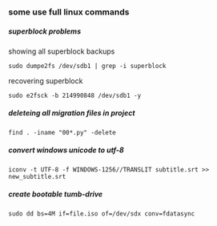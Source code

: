 ### some use full linux commands
##### superblock problems
showing all superblock backups
```
sudo dumpe2fs /dev/sdb1 | grep -i superblock
```
recovering superblock
```
sudo e2fsck -b 214990848 /dev/sdb1 -y
```
##### deleteing all migration files in project
```
find . -iname "00*.py" -delete
```
##### convert windows unicode to utf-8
```
iconv -t UTF-8 -f WINDOWS-1256//TRANSLIT subtitle.srt >> new_subtitle.srt
```
##### create bootable tumb-drive
```
sudo dd bs=4M if=file.iso of=/dev/sdx conv=fdatasync
```
